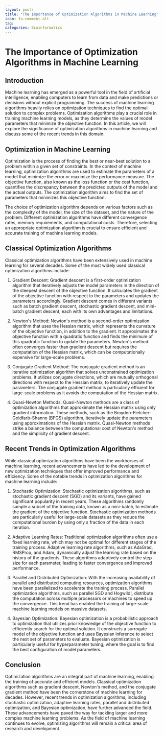 ```yaml
---
layout: posts
title: "The Importance of Optimization Algorithms in Machine Learning"
icon: fa-comment-alt
tag:      
categories: Bioinformatics
---
```



# The Importance of Optimization Algorithms in Machine Learning

## Introduction

Machine learning has emerged as a powerful tool in the field of artificial intelligence, enabling computers to learn from data and make predictions or decisions without explicit programming. The success of machine learning algorithms heavily relies on optimization techniques to find the optimal solution to complex problems. Optimization algorithms play a crucial role in training machine learning models, as they determine the values of model parameters that minimize the objective function. In this article, we will explore the significance of optimization algorithms in machine learning and discuss some of the recent trends in this domain.

## Optimization in Machine Learning

Optimization is the process of finding the best or near-best solution to a problem within a given set of constraints. In the context of machine learning, optimization algorithms are used to estimate the parameters of a model that minimize the error or maximize the performance measure. The objective function, also known as the loss function or the cost function, quantifies the discrepancy between the predicted outputs of the model and the actual outputs. The optimization algorithm aims to find the set of parameters that minimizes this objective function.

The choice of optimization algorithm depends on various factors such as the complexity of the model, the size of the dataset, and the nature of the problem. Different optimization algorithms have different convergence rates, memory requirements, and computational costs. Therefore, selecting an appropriate optimization algorithm is crucial to ensure efficient and accurate training of machine learning models.

## Classical Optimization Algorithms

Classical optimization algorithms have been extensively used in machine learning for several decades. Some of the most widely used classical optimization algorithms include:

1. Gradient Descent: Gradient descent is a first-order optimization algorithm that iteratively adjusts the model parameters in the direction of the steepest descent of the objective function. It calculates the gradient of the objective function with respect to the parameters and updates the parameters accordingly. Gradient descent comes in different variants such as batch gradient descent, stochastic gradient descent, and mini-batch gradient descent, each with its own advantages and limitations.

2. Newton's Method: Newton's method is a second-order optimization algorithm that uses the Hessian matrix, which represents the curvature of the objective function, in addition to the gradient. It approximates the objective function with a quadratic function and finds the minimum of this quadratic function to update the parameters. Newton's method often converges faster than gradient descent but requires the computation of the Hessian matrix, which can be computationally expensive for large-scale problems.

3. Conjugate Gradient Method: The conjugate gradient method is an iterative optimization algorithm that solves unconstrained optimization problems. It utilizes conjugate directions, which are mutually orthogonal directions with respect to the Hessian matrix, to iteratively update the parameters. The conjugate gradient method is particularly efficient for large-scale problems as it avoids the computation of the Hessian matrix.

4. Quasi-Newton Methods: Quasi-Newton methods are a class of optimization algorithms that approximate the Hessian matrix using only gradient information. These methods, such as the Broyden-Fletcher-Goldfarb-Shanno (BFGS) algorithm, iteratively update the parameters using approximations of the Hessian matrix. Quasi-Newton methods strike a balance between the computational cost of Newton's method and the simplicity of gradient descent.

## Recent Trends in Optimization Algorithms

While classical optimization algorithms have been the workhorses of machine learning, recent advancements have led to the development of new optimization techniques that offer improved performance and efficiency. Some of the notable trends in optimization algorithms for machine learning include:

1. Stochastic Optimization: Stochastic optimization algorithms, such as stochastic gradient descent (SGD) and its variants, have gained significant popularity in recent years. These algorithms randomly sample a subset of the training data, known as a mini-batch, to estimate the gradient of the objective function. Stochastic optimization methods are particularly useful for large-scale datasets as they reduce the computational burden by using only a fraction of the data in each iteration.

2. Adaptive Learning Rates: Traditional optimization algorithms often use a fixed learning rate, which may not be optimal for different stages of the training process. Adaptive learning rate algorithms, such as AdaGrad, RMSProp, and Adam, dynamically adjust the learning rate based on the history of the gradients. These algorithms adaptively control the step size for each parameter, leading to faster convergence and improved performance.

3. Parallel and Distributed Optimization: With the increasing availability of parallel and distributed computing resources, optimization algorithms have been parallelized to accelerate the training process. Parallel optimization algorithms, such as parallel SGD and Hogwild!, distribute the computation across multiple processors or machines to speed up the convergence. This trend has enabled the training of large-scale machine learning models on massive datasets.

4. Bayesian Optimization: Bayesian optimization is a probabilistic approach to optimization that utilizes prior knowledge of the objective function to efficiently search for the optimal solution. It constructs a surrogate model of the objective function and uses Bayesian inference to select the next set of parameters to evaluate. Bayesian optimization is particularly useful for hyperparameter tuning, where the goal is to find the best configuration of model parameters.

## Conclusion

Optimization algorithms are an integral part of machine learning, enabling the training of accurate and efficient models. Classical optimization algorithms such as gradient descent, Newton's method, and the conjugate gradient method have been the cornerstone of machine learning for decades. However, recent trends in optimization algorithms, including stochastic optimization, adaptive learning rates, parallel and distributed optimization, and Bayesian optimization, have further advanced the field. These advancements have paved the way for tackling larger and more complex machine learning problems. As the field of machine learning continues to evolve, optimizing algorithms will remain a critical area of research and development.
